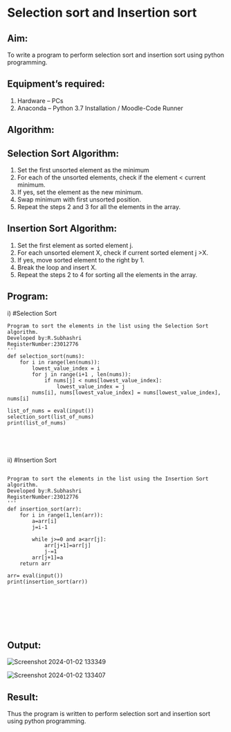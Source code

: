 # Selection sort and Insertion sort
## Aim:
To write a program to perform selection sort and insertion sort using python programming.
## Equipment’s required:
1.	Hardware – PCs
2.	Anaconda – Python 3.7 Installation / Moodle-Code Runner
## Algorithm:
## Selection Sort Algorithm:
1.	Set the first unsorted element as the minimum
2.	For each of the unsorted elements, check if the element < current minimum.
3.	If yes, set the element as the new minimum.
4.	Swap minimum with first unsorted position.
5.	Repeat the steps 2 and 3 for all the elements in the array.
## Insertion Sort Algorithm:
1.	Set the first element as sorted element j.
2.	For each unsorted element X, check if current sorted element j >X.
3.	If yes, move sorted element to the right by 1.
4.	Break the loop and insert X.
5.	Repeat the steps 2 to 4 for sorting all the elements in the array.
## Program:
i)	#Selection Sort
```
Program to sort the elements in the list using the Selection Sort algorithm.
Developed by:R.Subhashri
RegisterNumber:23012776
'''
def selection_sort(nums):
    for i in range(len(nums)):
        lowest_value_index = i
        for j in range(i+1 , len(nums)):
            if nums[j] < nums[lowest_value_index]:
                lowest_value_index = j
        nums[i], nums[lowest_value_index] = nums[lowest_value_index], nums[i]
        
list_of_nums = eval(input())
selection_sort(list_of_nums)
print(list_of_nums)
    




```
ii)	#Insertion Sort
```

Program to sort the elements in the list using the Insertion Sort algorithm.
Developed by:R.Subhashri
RegisterNumber:23012776 
'''
def insertion_sort(arr):
    for i in range(1,len(arr)):
        a=arr[i]
        j=i-1
        
        while j>=0 and a<arr[j]:
            arr[j+1]=arr[j]
            j-=1
        arr[j+1]=a
    return arr
    
arr= eval(input())
print(insertion_sort(arr))








```

## Output:

![Screenshot 2024-01-02 133349](https://github.com/SubhashriRavichandran10/Sorting-Algorithm/assets/145743413/6a6e6aea-417d-4f2c-b1ad-7812569558d4)

![Screenshot 2024-01-02 133407](https://github.com/SubhashriRavichandran10/Sorting-Algorithm/assets/145743413/63bb4465-1c50-4f5f-89d8-bc69bfb5cb46)




## Result:
Thus the program is written to perform selection sort and insertion sort using python programming.
